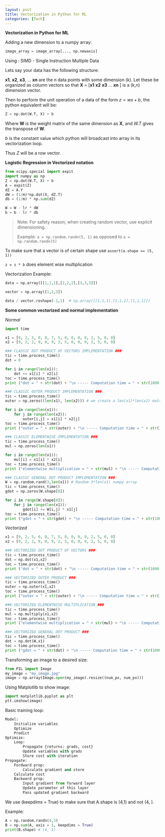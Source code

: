 ```yaml
---
layout: post
title: Vectorization in Python for ML
categories: [Tech]
---
```


**Vectorization in Python for ML**

Adding a new dimension to a numpy array:

```python
image_array = image_array[..., np.newaxis]
```

Using : SIMD - Single Instruction Multiple Data

Lets say your data has the following structure:

**x1**, **x2**, **x3**, ... **xn** are the n data points with some dimension (k). Let these be organized as column vectors so that **X** = [**x1**  **x2**  **x3** ... **xn** ] is a (k,n) dimension vector. 

Then to perform the unit operation of a data of the form $z = wx + b$, the python equivalent will be:

```python
Z = np.dot(W.T, X) + b
```

Where **W** is the weight matrix of the same dimension as **X**, and *W.T* gives the transpose of **W**. 

*b* is the constant value which python will  broadcast into array in its vectorization loop.

Thus *Z* will be a row vector.

**Logistic Regression in Vectorized notation**

```python
from scipy.special import expit
import numpy as np
Z = np.dot(W.T, X) + b
A = expit(Z)
dZ = A.Y
dW = (1/m)*np.dot(X, dZ.T)
db = (1/m) * np.sum(dZ)

W = W - lr * dW
b = b - lr * db
```



> Note: For safety reason, when creating random vector, use explicit dimensioning. 
>
> Example: `a = np.random.randn(5, 1)` as opposed to `a = np.random.randn(5)`

To make sure that a vector is of certain shape use `assert(a.shape == (5, 1))`

`z = z * b` does element wise multiplication

Vectorization Example:

```python
data = np.array([[1,1,1],[2,2,2],[3,3,3]])

vector = np.array([1,2,3])

data / vector.reshape(-1,1)  # np.array([[1,1,1],[1,1,1],[1,1,1]])
```





**Some common vectorized and normal implementation**

*Normal*

```python
import time

x1 = [9, 2, 5, 0, 0, 7, 5, 0, 0, 0, 9, 2, 5, 0, 0]
x2 = [9, 2, 2, 9, 0, 9, 2, 5, 0, 0, 9, 2, 5, 0, 0]

### CLASSIC DOT PRODUCT OF VECTORS IMPLEMENTATION ###
tic = time.process_time()
dot = 0

for i in range(len(x1)):
    dot += x1[i] * x2[i]
toc = time.process_time()
print ("dot = " + str(dot) + "\n ----- Computation time = " + str(1000 * (toc - tic)) + "ms")

### CLASSIC OUTER PRODUCT IMPLEMENTATION ###
tic = time.process_time()
outer = np.zeros((len(x1), len(x2))) # we create a len(x1)*len(x2) matrix with only zeros

for i in range(len(x1)):
    for j in range(len(x2)):
        outer[i,j] = x1[i] * x2[j]
toc = time.process_time()
print ("outer = " + str(outer) + "\n ----- Computation time = " + str(1000 * (toc - tic)) + "ms")

### CLASSIC ELEMENTWISE IMPLEMENTATION ###
tic = time.process_time()
mul = np.zeros(len(x1))

for i in range(len(x1)):
    mul[i] = x1[i] * x2[i]
toc = time.process_time()
print ("elementwise multiplication = " + str(mul) + "\n ----- Computation time = " + str(1000 * (toc - tic)) + "ms")

### CLASSIC GENERAL DOT PRODUCT IMPLEMENTATION ###
W = np.random.rand(3,len(x1)) # Random 3*len(x1) numpy array
tic = time.process_time()
gdot = np.zeros(W.shape[0])

for i in range(W.shape[0]):
    for j in range(len(x1)):
        gdot[i] += W[i,j] * x1[j]
toc = time.process_time()
print ("gdot = " + str(gdot) + "\n ----- Computation time = " + str(1000 * (toc - tic)) + "ms")
```

*Vectorized*

```python
x1 = [9, 2, 5, 0, 0, 7, 5, 0, 0, 0, 9, 2, 5, 0, 0]
x2 = [9, 2, 2, 9, 0, 9, 2, 5, 0, 0, 9, 2, 5, 0, 0]

### VECTORIZED DOT PRODUCT OF VECTORS ###
tic = time.process_time()
dot = np.dot(x1,x2)
toc = time.process_time()
print ("dot = " + str(dot) + "\n ----- Computation time = " + str(1000 * (toc - tic)) + "ms")

### VECTORIZED OUTER PRODUCT ###
tic = time.process_time()
outer = np.outer(x1,x2)
toc = time.process_time()
print ("outer = " + str(outer) + "\n ----- Computation time = " + str(1000 * (toc - tic)) + "ms")

### VECTORIZED ELEMENTWISE MULTIPLICATION ###
tic = time.process_time()
mul = np.multiply(x1,x2)
toc = time.process_time()
print ("elementwise multiplication = " + str(mul) + "\n ----- Computation time = " + str(1000*(toc - tic)) + "ms")

### VECTORIZED GENERAL DOT PRODUCT ###
tic = time.process_time()
dot = np.dot(W,x1)
toc = time.process_time()
print ("gdot = " + str(dot) + "\n ----- Computation time = " + str(1000 * (toc - tic)) + "ms")
```



Transforming an image to a desired size:

```python
from PIL import Image
my_image = "my_image.jpg" 
image = np.array(Image.open(my_image).resize((num_px, num_px)))
```



Using Matplotlib to show image:

```python
import matplotlib.pyplot as plt 
plt.imshow(image)
```



Basic training loop:

```python
Model:
    Initialize variables
    Optimize
    Predict
Optimize:
    Loop:
        Propagate {returns: grads, cost}
        Update variables with grads
        Store cost with iteration
Propagate:
    Fordward prop:
        Calculate gradient and store
    Calculate cost
    Backward prop:
        Input gradient from forward layer
        Update parameter of this layer
        Pass updated gradient backward        
```



 We use (keepdims = True) to make sure that A.shape is (4,1) and not (4, ).

Example:

```python
A = np.random.randn(4,3)
B = np.sum(A, axis = 1, keepdims = True) 
print(B.shape) # (4, 1)
```

